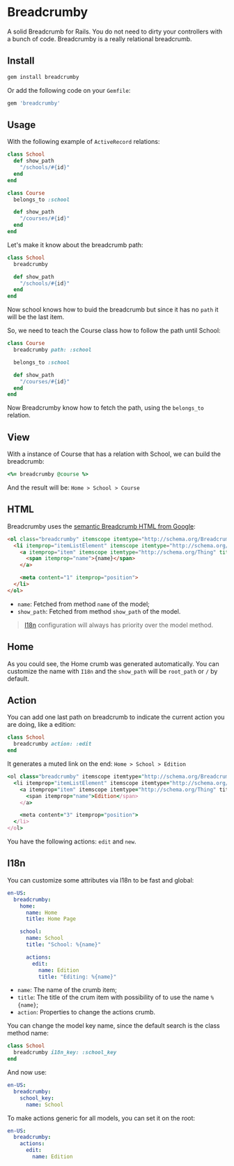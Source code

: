 # Breadcrumby

A solid Breadcrumb for Rails.
You do not need to dirty your controllers with a bunch of code.
Breadcrumby is a really relational breadcrumb.

## Install

```bash
gem install breadcrumby
```

Or add the following code on your `Gemfile`:

```ruby
gem 'breadcrumby'
```

## Usage

With the following example of `ActiveRecord` relations:

```ruby
class School
  def show_path
    "/schools/#{id}"
  end
end
```

```ruby
class Course
  belongs_to :school

  def show_path
    "/courses/#{id}"
  end
end
```

Let's make it know about the breadcrumb path:

```ruby
class School
  breadcrumby

  def show_path
    "/schools/#{id}"
  end
end
```

Now school knows how to buid the breadcrumb but since it has no `path` it will be the last item.

So, we need to teach the Course class how to follow the path until School:

```ruby
class Course
  breadcrumby path: :school

  belongs_to :school

  def show_path
    "/courses/#{id}"
  end
end
```

Now Breadcrumby know how to fetch the path, using the `belongs_to` relation.

## View

With a instance of Course that has a relation with School, we can build the breadcrumb:

```ruby
<%= breadcrumby @course %>
```

And the result will be: `Home > School > Course`

## HTML

Breadcrumby uses the [semantic Breadcrumb HTML from Google](https://developers.google.com/search/docs/data-types/breadcrumbs):

```html
<ol class="breadcrumby" itemscope itemtype="http://schema.org/BreadcrumbList">
  <li itemprop="itemListElement" itemscope itemtype="http://schema.org/ListItem">
    <a itemprop="item" itemscope itemtype="http://schema.org/Thing" title="{name}" href="{show_path}">
      <span itemprop="name">{name}</span>
    </a>

    <meta content="1" itemprop="position">
  </li>
</ol>
```

- `name`: Fetched from method `name` of the model;
- `show_path`: Fetched from method `show_path` of the model.

> [I18n](I18n) configuration will always has priority over the model method.

## Home

As you could see, the Home crumb was generated automatically.
You can customize the name with `I18n` and the `show_path` will be `root_path` or `/` by default.

## Action

You can add one last path on breadcrumb to indicate the current action you are doing, like a edition:

```ruby
class School
  breadcrumby action: :edit
end
```

It generates a muted link on the end: `Home > School > Edition`

```ruby
<ol class="breadcrumby" itemscope itemtype="http://schema.org/BreadcrumbList">
  <li itemprop="itemListElement" itemscope itemtype="http://schema.org/ListItem">
    <a itemprop="item" itemscope itemtype="http://schema.org/Thing" title="Edition" href="javascript:void(0);">
      <span itemprop="name">Edition</span>
    </a>

    <meta content="3" itemprop="position">
  </li>
</ol>
```

You have the following actions: `edit` and `new`.

## I18n

You can customize some attributes via I18n to be fast and global:

```yaml
en-US:
  breadcrumby:
    home:
      name: Home
      title: Home Page

    school:
      name: School
      title: "School: %{name}"

      actions:
        edit:
          name: Edition
          title: "Editing: %{name}"
```

- `name`: The name of the crumb item;
- `title`: The title of the crum item with possibility of to use the name `%{name}`;
- `action`: Properties to change the actions crumb.

You can change the model key name, since the default search is the class method name:

```ruby
class School
  breadcrumby i18n_key: :school_key
end
```

And now use:

```yaml
en-US:
  breadcrumby:
    school_key:
      name: School
```

To make actions generic for all models, you can set it on the root:

```yaml
en-US:
  breadcrumby:
    actions:
      edit:
        name: Edition
```
